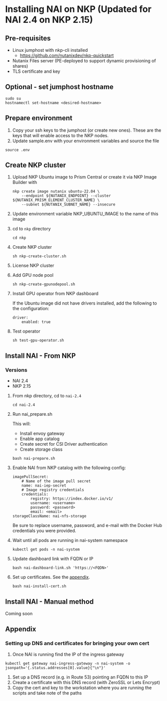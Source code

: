 
# Installing NAI on NKP (Updated for NAI 2.4 on NKP 2.15)

## Pre-requisites
- Linux jumphost with nkp-cli installed
  - https://github.com/nutanixdev/nkp-quickstart
- Nutanix Files server (PE-deployed to support dynamic provisioning of shares)
- TLS certificate and key

## Optional - set jumphost hostname
```
sudo su
hostnamectl set-hostname <desired-hostname>
```

## Prepare environment
1. Copy your ssh keys to the jumphost (or create new ones). These are the keys that will enable access to the NKP nodes.
1. Update sample.env with your environment variables and source the file

```
source .env
```

## Create NKP cluster
1. Upload NKP Ubuntu image to Prism Central or create it via NKP Image Builder with

    ```
    nkp create image nutanix ubuntu-22.04 \
        --endpoint ${NUTANIX_ENDPOINT} --cluster ${NUTANIX_PRISM_ELEMENT_CLUSTER_NAME} \
        --subnet ${NUTANIX_SUBNET_NAME} --insecure
    ```

1. Update environment variable NKP_UBUNTU_IMAGE to the name of this image
1. cd to `nkp` directory
    ```
    cd nkp
    ```
1. Create NKP cluster

    ```
    sh nkp-create-cluster.sh
    ```
1. License NKP cluster
1. Add GPU node pool
    ```
    sh nkp-create-gpunodepool.sh
    ```
1. Install GPU operator from NKP dashboard

    If the Ubuntu image did not have drivers installed, add the following to the configuration:
    ```
    driver:
        enabled: true
    ```

1. Test operator

    ```
    sh test-gpu-operator.sh
    ```
## Install NAI - From NKP

### Versions
- NAI 2.4
- NKP 2.15

1. From nkp directory, cd to `nai-2.4`

    ```
    cd nai-2.4
    ```

1. Run nai_prepare.sh

    This will:
    - Install envoy gateway
    - Enable app catalog
    - Create secret for CSI Driver authentication
    - Create storage class

    ```
    bash nai-prepare.sh
    ```

1. Enable NAI from NKP catalog with the following config:

    ```
    imagePullSecret:
        # Name of the image pull secret
        name: nai-iep-secret
        # Image registry credentials
        credentials:
            registry: https://index.docker.io/v1/
            username: <username>
            password: <password>
            email: <email>
    storageClassName: nai-nfs-storage
    ```

    Be sure to replace username, password, and e-mail with the Docker Hub credentials you were provided.

1. Wait until all pods are running in nai-system namespace
    ```
    kubectl get pods -n nai-system
    ```

1. Update dashboard link with FQDN or IP

    ```
    bash nai-dashboard-link.sh 'https://<FQDN>'
    ```

1. Set up certificates. See the [appendix](https://github.com/lauramariel/nai/blob/main/README.md#appendix).

    ```
    bash nai-install-cert.sh
    ```

## Install NAI - Manual method

Coming soon

## Appendix

### Setting up DNS and certificates for bringing your own cert
1. Once NAI is running find the IP of the ingress gateway

```
kubectl get gateway nai-ingress-gateway -n nai-system -o jsonpath='{.status.addresses[0].value}{"\n"}'
```

1. Set up a DNS record (e.g. in Route 53) pointing an FQDN to this IP
1. Create a certificate with this DNS record (with ZeroSSL or Lets Encrypt)
1. Copy the cert and key to the workstation where you are running the scripts and take note of the paths
